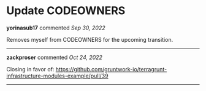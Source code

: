 # Update CODEOWNERS

**yorinasub17** commented *Sep 30, 2022*

Removes myself from CODEOWNERS for the upcoming transition.
<br />
***


**zackproser** commented *Oct 24, 2022*

Closing in favor of: https://github.com/gruntwork-io/terragrunt-infrastructure-modules-example/pull/39
***

